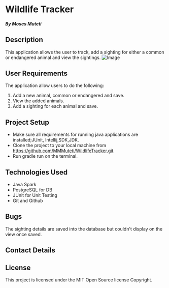 # Wildlife Tracker

##### By Moses Muteti

## Description
This application allows the user to track, add a sighting for either a common or endangered animal and view the sightings.
![Image](https://banner2.cleanpng.com/20180330/zzq/kisspng-zoo-tycoon-2-cheetah-green-peafowl-bird-peafowl-5abe56f4c912f6.9387845915224235408236.jpg)

## User Requirements
The application allow users to do the following:
1. Add a new animal, common or endangered and save.
2. View the added animals.
3. Add a sighting for each animal and save.


## Project Setup
* Make sure all requirements for running java applications are installed;JUnit, Intellij,SDK,JDK.
* Clone the project to your local machine from https://github.com/MMMuteti/WildlifeTracker.git.
* Run gradle run on the terminal.
 
 
## Technologies Used

- Java Spark 
- PostgreSQL for DB
- JUnit for Unit Testing
- Git and Github

## Bugs
The sighting details are saved into the database but couldn't display on the view once saved.


## Contact Details


## License
This project is licensed under the MIT Open Source license Copyright.